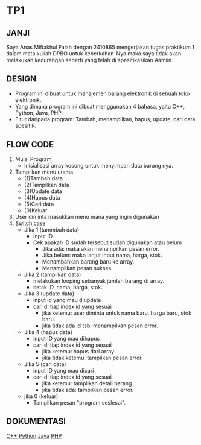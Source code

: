 # TP1

## JANJI
Saya Anas Miftakhul Falah dengan 2410865 mengerjakan tugas praktikum 1
dalam mata kuliah DPBO untuk keberkahan-Nya maka saya
tidak akan melakukan kecurangan seperti yang telah di spesifikasikan Aamiin.

## DESIGN
- Program ini dibuat untuk manajemen barang elektronik di sebuah toko elektronik.
- Yang dimana program ini dibuat menggunakan 4 bahasa, yaitu C++, Python, Java, PHP.
- Fitur daripada program: Tambah, menampilkan, hapus, update, cari data spesifik.

## FLOW CODE
1. Mulai Program
   - Inisialisasi array kosong untuk menyimpan data barang nya.
2. Tampilkan menu utama
   - (1)Tambah data
   - (2)Tampilkan data
   - (3)Update data
   - (4)Hapus data
   - (5)Cari data
   - (0)Keluar 
4. User diminta masukkan menu mana yang ingin digunakan
5. Switch case
   - Jika 1 (tammbah data)
     - Input ID
     - Cek apakah ID sudah tersebut sudah digunakan atau belum
       - Jika ada: maka akan menampilkan pesan error.
       - Jika belum: maka lanjut input nama, harga, stok.
       - Menambahkan barang baru ke array.
       - Menampilkan pesan sukses.
    - Jika 2 (tampilkan data)
      - melakukan looping sebanyak jumlah barang di array.
      - cetak ID, nama, harga, stok.
    - Jika 3 (update data)
      - input id yang mau diupdate
      - cari di tiap index id yang sesuai
        - jika ketemu: user diminta untuk nama baru, harga baru, stok baru.
        - jika tidak ada id tsb: menampilkan pesan error.
    - Jika 4 (hapus data)
      - input ID yang mau dihapus
      - cari di tiap index id yang sesuai
        - jika ketemu: hapus dari array.
        - jika tidak ketemu: tampilkan pesan error.
    - Jika 5 (cari data)
      - input ID yang mau dicari
      - cari di tiap index id yang sesuai
        - jika ketemu: tampilkan detail barang
        - jika tidak ada: tampilkan pesan error.
    - jika 0 (keluar)
      - Tampilkan pesan "program seslesai".

## DOKUMENTASI
  [C++](https://youtu.be/H26400hEQdc)
  [Python](https://youtu.be/e06oddERDa8)
  [Java](https://youtu.be/EFFiAUxY6Ik)
  [PHP](https://youtu.be/j1JL4t2OB_4)
      

